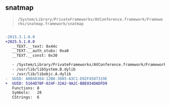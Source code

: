 ## snatmap

> `/System/Library/PrivateFrameworks/AVConference.framework/Frameworks/snatmap.framework/snatmap`

```diff

-2015.3.1.0.0
+2025.5.1.0.0
   __TEXT.__text: 0x44c
   __TEXT.__auth_stubs: 0xa0
   __TEXT.__const: 0x30

   - /System/Library/PrivateFrameworks/AVConference.framework/Frameworks/ViceroyTrace.framework/ViceroyTrace
   - /usr/lib/libSystem.B.dylib
   - /usr/lib/libobjc.A.dylib
-  UUID: A0B40364-12B8-3085-A3C1-E02F4587319E
+  UUID: 5164D7BF-024F-32A2-9A2C-BBE034DADFD9
   Functions: 8
   Symbols:   28
   CStrings:  6

```
